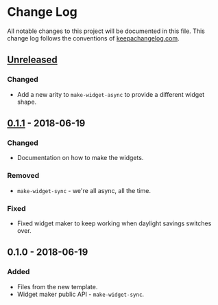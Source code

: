 # Change Log
All notable changes to this project will be documented in this file. This change log follows the conventions of [keepachangelog.com](http://keepachangelog.com/).

## [Unreleased]
### Changed
- Add a new arity to `make-widget-async` to provide a different widget shape.

## [0.1.1] - 2018-06-19
### Changed
- Documentation on how to make the widgets.

### Removed
- `make-widget-sync` - we're all async, all the time.

### Fixed
- Fixed widget maker to keep working when daylight savings switches over.

## 0.1.0 - 2018-06-19
### Added
- Files from the new template.
- Widget maker public API - `make-widget-sync`.

[Unreleased]: https://github.com/your-name/district-ui-component-form/compare/0.1.1...HEAD
[0.1.1]: https://github.com/your-name/district-ui-component-form/compare/0.1.0...0.1.1
